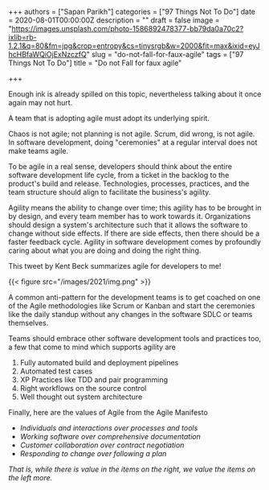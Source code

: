 +++
authors = ["Sapan Parikh"]
categories = ["97 Things Not To Do"]
date = 2020-08-01T00:00:00Z
description = ""
draft = false
image = "https://images.unsplash.com/photo-1586892478377-bb79da0a70c2?ixlib=rb-1.2.1&q=80&fm=jpg&crop=entropy&cs=tinysrgb&w=2000&fit=max&ixid=eyJhcHBfaWQiOjExNzczfQ"
slug = "do-not-fall-for-faux-agile"
tags = ["97 Things Not To Do"]
title = "Do not Fall for faux agile"

+++




Enough ink is already spilled on this topic, nevertheless talking about it once again may not hurt.

A team that is adopting agile must adopt its underlying spirit.

Chaos is not agile; not planning is not agile. Scrum, did wrong, is not agile. In software development, doing "ceremonies" at a regular interval does not make teams agile.

To be agile in a real sense, developers should think about the entire software development life cycle, from a ticket in the backlog to the product's build and release. Technologies, processes, practices, and the team structure should align to facilitate the business's agility.

Agility means the ability to change over time; this agility has to be brought in by design, and every team member has to work towards it. Organizations should design a system's architecture such that it allows the software to change without side effects. If there are side effects, then there should be a faster feedback cycle. Agility in software development comes by profoundly caring about what you are doing and doing the right thing.

This tweet by Kent Beck summarizes agile for developers to me!

{{< figure src="/images/2021/img.png" >}}

A common anti-pattern for the development teams is to get coached on one of the Agile methodologies like Scrum or Kanban and start the ceremonies like the daily standup without any changes in the software SDLC or teams themselves.

Teams should embrace other software development tools and practices too, a few that come to mind which supports agility are

1. Fully automated build and deployment pipelines
2. Automated test cases
3. XP Practices like TDD and pair programming
4. Right workflows on the source control
5. Well thought out system architecture

Finally, here are the values of Agile from the Agile Manifesto



* _Individuals and interactions over processes and tools_
* _Working software over comprehensive documentation_
* _Customer collaboration over contract negotiation_
* _Responding to change over following a plan_

_That is, while there is value in the items on the right, we value the items on the left more._

